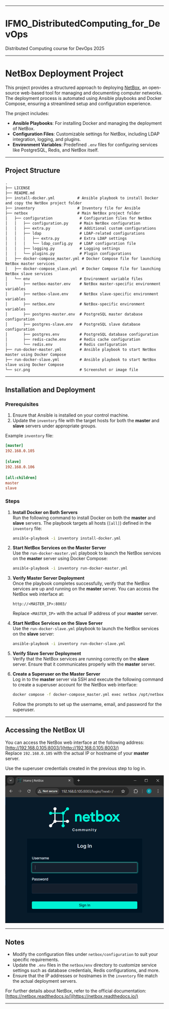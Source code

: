 
---

# IFMO_DistributedComputing_for_DevOps

Distributed Computing course for DevOps 2025

---

# NetBox Deployment Project

This project provides a structured approach to deploying [NetBox](https://github.com/netbox-community/netbox), an open-source web-based tool for managing and documenting computer networks. The deployment process is automated using Ansible playbooks and Docker Compose, ensuring a streamlined setup and configuration experience.

The project includes:
- **Ansible Playbooks**: For installing Docker and managing the deployment of NetBox.
- **Configuration Files**: Customizable settings for NetBox, including LDAP integration, logging, and plugins.
- **Environment Variables**: Predefined `.env` files for configuring services like PostgreSQL, Redis, and NetBox itself.

---

## Project Structure

```
.
├── LICENSE
├── README.md
├── install-docker.yml          # Ansible playbook to install Docker and copy the NetBox project folder
├── inventory                   # Inventory file for Ansible
├── netbox                      # Main NetBox project folder
│   ├── configuration            # Configuration files for NetBox
│   │   ├── configuration.py     # Main NetBox configuration
│   │   ├── extra.py             # Additional custom configurations
│   │   ├── ldap                 # LDAP-related configurations
│   │   │   ├── extra.py         # Extra LDAP settings
│   │   │   └── ldap_config.py   # LDAP configuration file
│   │   ├── logging.py           # Logging settings
│   │   └── plugins.py           # Plugin configurations
│   ├── docker-compose_master.yml # Docker Compose file for launching NetBox master services
│   ├── docker-compose_slave.yml  # Docker Compose file for launching NetBox slave services
│   └── env                      # Environment variable files
│       ├── netbox-master.env    # NetBox master-specific environment variables
│       ├── netbox-slave.env     # NetBox slave-specific environment variables
│       ├── netbox.env           # NetBox-specific environment variables
│       ├── postgres-master.env  # PostgreSQL master database configuration
│       ├── postgres-slave.env   # PostgreSQL slave database configuration
│       ├── postgres.env         # PostgreSQL database configuration
│       ├── redis-cache.env      # Redis cache configuration
│       └── redis.env            # Redis configuration
├── run-docker-master.yml        # Ansible playbook to start NetBox master using Docker Compose
├── run-docker-slave.yml         # Ansible playbook to start NetBox slave using Docker Compose
└── scr.png                      # Screenshot or image file
```

---

## Installation and Deployment

### Prerequisites

1. Ensure that Ansible is installed on your control machine.
2. Update the `inventory` file with the target hosts for both the **master** and **slave** servers under appropriate groups.

Example `inventory` file:
```ini
[master]
192.168.0.105

[slave]
192.168.0.106

[all:children]
master
slave
```

### Steps

1. **Install Docker on Both Servers**  
   Run the following command to install Docker on both the **master** and **slave** servers. The playbook targets all hosts (`[all]`) defined in the `inventory` file:
   ```bash
   ansible-playbook -i inventory install-docker.yml
   ```

2. **Start NetBox Services on the Master Server**  
   Use the `run-docker-master.yml` playbook to launch the NetBox services on the **master** server using Docker Compose:
   ```bash
   ansible-playbook -i inventory run-docker-master.yml
   ```

3. **Verify Master Server Deployment**  
   Once the playbook completes successfully, verify that the NetBox services are up and running on the **master** server. You can access the NetBox web interface at:
   ```
   http://<MASTER_IP>:8003/
   ```
   Replace `<MASTER_IP>` with the actual IP address of your **master** server.

4. **Start NetBox Services on the Slave Server**  
   Use the `run-docker-slave.yml` playbook to launch the NetBox services on the **slave** server:
   ```bash
   ansible-playbook -i inventory run-docker-slave.yml
   ```

5. **Verify Slave Server Deployment**  
   Verify that the NetBox services are running correctly on the **slave** server. Ensure that it communicates properly with the **master** server.

6. **Create a Superuser on the Master Server**  
   Log in to the **master** server via SSH and execute the following command to create a superuser account for the NetBox web interface:
   ```bash
   docker compose -f docker-compose_master.yml exec netbox /opt/netbox/netbox/manage.py createsuperuser
   ```
   Follow the prompts to set up the username, email, and password for the superuser.

---

## Accessing the NetBox UI

You can access the NetBox web interface at the following address:  
[http://192.168.0.105:8003/](http://192.168.0.105:8003/)  
Replace `192.168.0.105` with the actual IP or hostname of your **master** server.

Use the superuser credentials created in the previous step to log in.

![Screen](./scr.png)

---

## Notes

- Modify the configuration files under `netbox/configuration` to suit your specific requirements.
- Update the `.env` files in the `netbox/env` directory to customize service settings such as database credentials, Redis configurations, and more.
- Ensure that the IP addresses or hostnames in the `inventory` file match the actual deployment servers.

For further details about NetBox, refer to the official documentation: [https://netbox.readthedocs.io/](https://netbox.readthedocs.io/)

---